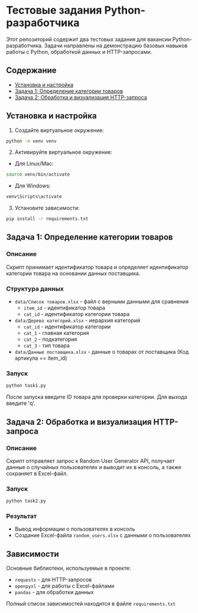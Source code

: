# Тестовые задания Python-разработчика

Этот репозиторий содержит два тестовых задания для вакансии Python-разработчика. Задачи направлены на демонстрацию базовых навыков работы с Python, обработкой данных и HTTP-запросами.

## Содержание
- [Установка и настройка](#установка-и-настройка)
- [Задача 1: Определение категории товаров](#задача-1-определение-категории-товаров)
- [Задача 2: Обработка и визуализация HTTP-запроса](#задача-2-обработка-и-визуализация-http-запроса)

## Установка и настройка

1. Создайте виртуальное окружение:
```bash
python -m venv venv
```

2. Активируйте виртуальное окружение:
- Для Linux/Mac:
```bash
source venv/bin/activate
```
- Для Windows:
```bash
venv\Scripts\activate
```

3. Установите зависимости:
```bash
pip install -r requirements.txt
```

## Задача 1: Определение категории товаров

### Описание
Скрипт принимает идентификатор товара и определяет идентификатор категории товара на основании данных поставщика.

### Структура данных
- `data/Список товаров.xlsx` - файл с верными данными для сравнения
  - `item_id` - идентификатор товара
  - `cat_id` - идентификатор категории товара
- `data/Дерево категорий.xlsx` - иерархия категорий
  - `cat_id` - идентификатор категории
  - `cat_1` - главная категория
  - `cat_2` - подкатегория
  - `cat_3` - тип товара
- `data/Данные поставщика.xlsx` - данные о товарах от поставщика (Код артикула == item_id)

### Запуск
```bash
python task1.py
```
После запуска введите ID товара для проверки категории. Для выхода введите 'q'.

## Задача 2: Обработка и визуализация HTTP-запроса

### Описание
Скрипт отправляет запрос к Random User Generator API, получает данные о случайных пользователях и выводит их в консоль, а также сохраняет в Excel-файл.

### Запуск
```bash
python task2.py
```

### Результат
- Вывод информации о пользователях в консоль
- Создание Excel-файла `random_users.xlsx` с данными о пользователях

## Зависимости
Основные библиотеки, используемые в проекте:
- `requests` - для HTTP-запросов
- `openpyxl` - для работы с Excel-файлами
- `pandas` - для обработки данных

Полный список зависимостей находится в файле `requirements.txt`
